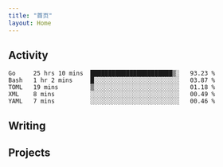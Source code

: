 ```yaml
---
title: "首页"
layout: Home
---
```


## Activity
<!--START_SECTION:waka-->
```text
Go     25 hrs 10 mins  ███████████████████████▒░   93.23 % 
Bash   1 hr 2 mins     █░░░░░░░░░░░░░░░░░░░░░░░░   03.87 % 
TOML   19 mins         ▒░░░░░░░░░░░░░░░░░░░░░░░░   01.18 % 
XML    8 mins          ░░░░░░░░░░░░░░░░░░░░░░░░░   00.49 % 
YAML   7 mins          ░░░░░░░░░░░░░░░░░░░░░░░░░   00.46 % 
```
<!--END_SECTION:waka-->

## Writing
<PindedPosts />

## Projects
<Projects />

